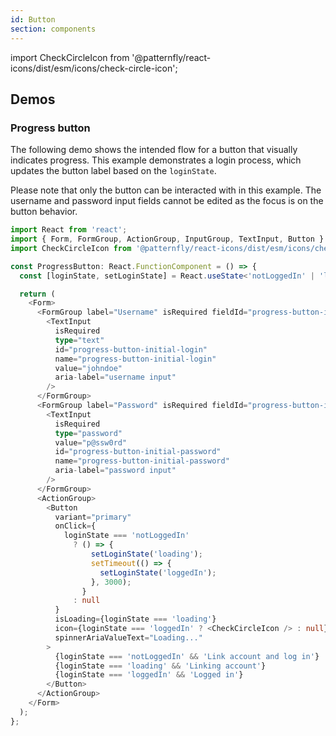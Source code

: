 ```yaml
---
id: Button
section: components
---
```


import CheckCircleIcon from '@patternfly/react-icons/dist/esm/icons/check-circle-icon';

## Demos 

### Progress button

The following demo shows the intended flow for a button that visually indicates progress. This example demonstrates a login process, which updates the button label based on the `loginState`. 

Please note that only the button can be interacted with in this example. The username and password input fields cannot be edited as the focus is on the button behavior. 

```ts
import React from 'react';
import { Form, FormGroup, ActionGroup, InputGroup, TextInput, Button } from '@patternfly/react-core';
import CheckCircleIcon from '@patternfly/react-icons/dist/esm/icons/check-circle-icon';

const ProgressButton: React.FunctionComponent = () => {
  const [loginState, setLoginState] = React.useState<'notLoggedIn' | 'loading' | 'loggedIn'>('notLoggedIn');

  return (
    <Form>
      <FormGroup label="Username" isRequired fieldId="progress-button-initial-login">
        <TextInput
          isRequired
          type="text"
          id="progress-button-initial-login"
          name="progress-button-initial-login"
          value="johndoe"
          aria-label="username input"
        />
      </FormGroup>
      <FormGroup label="Password" isRequired fieldId="progress-button-initial-password">
        <TextInput
          isRequired
          type="password"
          value="p@ssw0rd"
          id="progress-button-initial-password"
          name="progress-button-initial-password"
          aria-label="password input"
        />
      </FormGroup>
      <ActionGroup>
        <Button
          variant="primary"
          onClick={
            loginState === 'notLoggedIn'
              ? () => {
                  setLoginState('loading');
                  setTimeout(() => {
                    setLoginState('loggedIn');
                  }, 3000);
                }
              : null
          }
          isLoading={loginState === 'loading'}
          icon={loginState === 'loggedIn' ? <CheckCircleIcon /> : null}
          spinnerAriaValueText="Loading..."
        >
          {loginState === 'notLoggedIn' && 'Link account and log in'}
          {loginState === 'loading' && 'Linking account'}
          {loginState === 'loggedIn' && 'Logged in'}
        </Button>
      </ActionGroup>
    </Form>
  );
};
```
